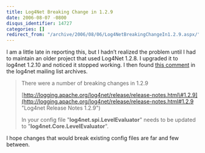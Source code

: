 ```yaml
---
title: Log4Net Breaking Change in 1.2.9
date: 2006-08-07 -0800
disqus_identifier: 14727
categories: []
redirect_from: "/archive/2006/08/06/Log4NetBreakingChangeIn1.2.9.aspx/"
---
```


I am a little late in reporting this, but I hadn’t realized the problem
until I had to maintain an older project that used Log4Net 1.2.8. I
upgraded it to log4net 1.2.10 and noticed it stopped working. I then
found [this
comment](http://mail-archives.apache.org/mod_mbox/logging-log4net-user/200506.mbox/%3CDDEB64C8619AC64DBC074208B046611C7692D5@kronos.neoworks.co.uk%3E "comment")
in the log4net mailing list archives.

> There were a number of breaking changes in 1.2.9
>
> [http://logging.apache.org/log4net/release/release-notes.html\#1.2.9](http://logging.apache.org/log4net/release/release-notes.html#1.2.9 "Log4net Release Notes 1.2.9")
>
> In your config file "**log4net.spi.LevelEvaluator**" needs to be
> updated to "**log4net.Core.LevelEvaluator**".

I hope changes that would break existing config files are far and few
between.

